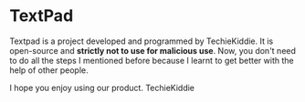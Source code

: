 # TextPad
Textpad is a project developed and programmed by TechieKiddie.
It is open-source and **strictly not to use for malicious use**.
Now, you don't need to do all the steps I mentioned before because I learnt to get better with the help of other people.

I hope you enjoy using our product.
TechieKiddie

